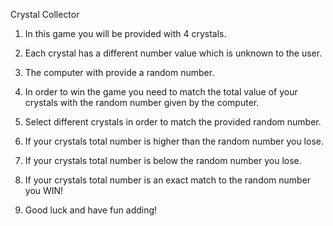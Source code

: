Crystal Collector

1.  In this game you will be provided with 4 crystals.

2. Each crystal has a different number value which is unknown to the user.

3. The computer with provide a random number.

4. In order to win the game you need to match the total value of your crystals with the random number given by the computer.

5. Select different crystals in order to match the provided random number.

6. If your crystals total number is higher than the random number you lose.

7. If your crystals total number is below the random number you lose.

8. If your crystals total number is an exact match to the random number you WIN!

9. Good luck and have fun adding!

